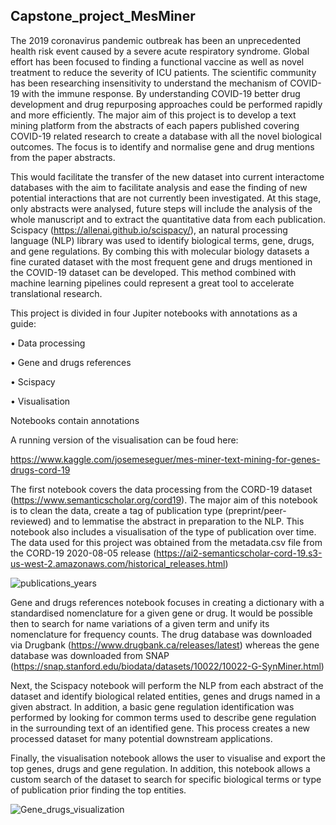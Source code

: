## Capstone_project_MesMiner

The 2019 coronavirus pandemic outbreak has been an unprecedented health risk event caused by a severe acute respiratory syndrome. Global effort has been focused to finding a functional vaccine as well as novel treatment to reduce the severity of ICU patients. The scientific community has been researching insensitivity to understand the mechanism of COVID-19 with the immune response. By understanding COVID-19 better drug development and drug repurposing approaches could be performed rapidly and more efficiently. The major aim of this project is to develop a text mining platform from the abstracts of each papers published covering COVID-19 related research to create a database with all the novel biological outcomes. The focus is to identify and normalise gene and drug mentions from the paper abstracts. 

This would facilitate the transfer of the new dataset into current interactome databases with the aim to facilitate analysis and ease the finding of new potential interactions that are not currently been investigated. At this stage, only abstracts were analysed, future steps will include the analysis of the whole manuscript and to extract the quantitative data from each publication. Scispacy (https://allenai.github.io/scispacy/), an natural processing language (NLP) library was used to identify biological terms, gene, drugs, and gene regulations. By combing this with molecular biology datasets a fine curated dataset with the most frequent gene and drugs mentioned in the COVID-19 dataset can be developed. This method combined with machine learning pipelines could represent a great tool to accelerate translational research.

This project is divided in four Jupiter notebooks with annotations as a guide:

•	Data processing

•	Gene and drugs references

•	Scispacy

•	Visualisation

Notebooks contain annotations

A running version of the visualisation can be foud here:

https://www.kaggle.com/josemeseguer/mes-miner-text-mining-for-genes-drugs-cord-19

The first notebook covers the data processing from the CORD-19 dataset (https://www.semanticscholar.org/cord19). The major aim of this notebook is to clean the data, create a tag of publication type (preprint/peer-reviewed) and to lemmatise the abstract in preparation to the NLP. This notebook also includes a visualisation of the type of publication over time. The data used for this project was obtained from the metadata.csv file from the CORD-19 2020-08-05 release
 (https://ai2-semanticscholar-cord-19.s3-us-west-2.amazonaws.com/historical_releases.html) 
 
![publications_years](https://user-images.githubusercontent.com/58293705/90866989-943a5980-e38c-11ea-9e50-8429461c8a11.png)

Gene and drugs references notebook focuses in creating a dictionary with a standardised nomenclature for a given gene or drug. It would be possible then to search for name variations of a given term and unify its nomenclature for frequency counts. The drug database was downloaded via Drugbank (https://www.drugbank.ca/releases/latest) whereas the gene database was downloaded from SNAP (https://snap.stanford.edu/biodata/datasets/10022/10022-G-SynMiner.html)

Next, the Scispacy notebook will perform the NLP from each abstract of the dataset and identify biological related entities, genes and drugs named in a given abstract. In addition, a basic gene regulation identification was performed by looking for common terms used to describe gene regulation in the surrounding text of an identified gene. This process creates a new processed dataset for many potential downstream applications. 

Finally, the visualisation notebook allows the user to visualise and export the top genes, drugs and gene regulation. In addition, this notebook allows a custom search of the dataset to search for specific biological terms or type of publication prior finding the top entities.

![Gene_drugs_visualization](https://user-images.githubusercontent.com/58293705/90867022-a916ed00-e38c-11ea-8eec-d0d5a8159b66.png)

